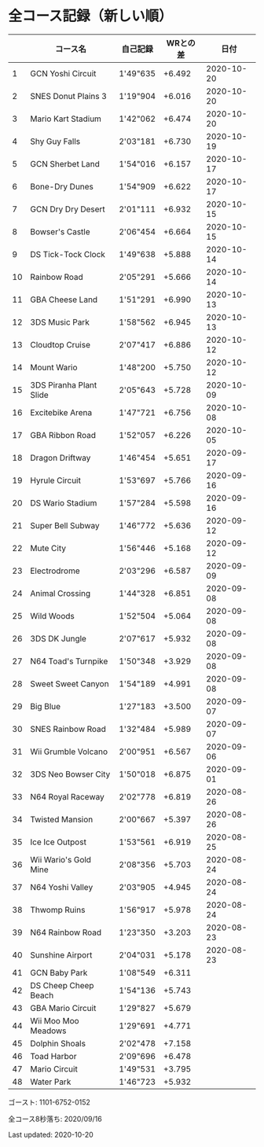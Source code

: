 # 全コース記録（新しい順）

||コース名|自己記録|WRとの差|日付
|--|--|--|--|--|
|1|GCN Yoshi Circuit|1'49"635|+6.492|2020-10-20|
|2|SNES Donut Plains 3|1'19"904|+6.016|2020-10-20|
|3|Mario Kart Stadium|1'42"062|+6.474|2020-10-20|
|4|Shy Guy Falls|2'03"181|+6.730|2020-10-19|
|5|GCN Sherbet Land|1'54"016|+6.157|2020-10-17|
|6|Bone-Dry Dunes|1'54"909|+6.622|2020-10-17|
|7|GCN Dry Dry Desert|2'01"111|+6.932|2020-10-15|
|8|Bowser's Castle|2'06"454|+6.664|2020-10-15|
|9|DS Tick-Tock Clock|1'49"638|+5.888|2020-10-14|
|10|Rainbow Road|2'05"291|+5.666|2020-10-14|
|11|GBA Cheese Land|1'51"291|+6.990|2020-10-13|
|12|3DS Music Park|1'58"562|+6.945|2020-10-13|
|13|Cloudtop Cruise|2'07"417|+6.886|2020-10-12|
|14|Mount Wario|1'48"200|+5.750|2020-10-12|
|15|3DS Piranha Plant Slide|2'05"643|+5.728|2020-10-09|
|16|Excitebike Arena|1'47"721|+6.756|2020-10-08|
|17|GBA Ribbon Road|1'52"057|+6.226|2020-10-05|
|18|Dragon Driftway|1'46"454|+5.651|2020-09-17|
|19|Hyrule Circuit|1'53"697|+5.766|2020-09-16|
|20|DS Wario Stadium|1'57"284|+5.598|2020-09-16|
|21|Super Bell Subway|1'46"772|+5.636|2020-09-12|
|22|Mute City|1'56"446|+5.168|2020-09-12|
|23|Electrodrome|2'03"296|+6.587|2020-09-09|
|24|Animal Crossing|1'44"328|+6.851|2020-09-08|
|25|Wild Woods|1'52"504|+5.064|2020-09-08|
|26|3DS DK Jungle|2'07"617|+5.932|2020-09-08|
|27|N64 Toad's Turnpike|1'50"348|+3.929|2020-09-08|
|28|Sweet Sweet Canyon|1'54"189|+4.991|2020-09-08|
|29|Big Blue|1'27"183|+3.500|2020-09-07|
|30|SNES Rainbow Road|1'32"484|+5.989|2020-09-07|
|31|Wii Grumble Volcano|2'00"951|+6.567|2020-09-06|
|32|3DS Neo Bowser City|1'50"018|+6.875|2020-09-01|
|33|N64 Royal Raceway|2'02"778|+6.819|2020-08-26|
|34|Twisted Mansion|2'00"667|+5.397|2020-08-26|
|35|Ice Ice Outpost|1'53"561|+6.919|2020-08-25|
|36|Wii Wario's Gold Mine|2'08"356|+5.703|2020-08-24|
|37|N64 Yoshi Valley|2'03"905|+4.945|2020-08-24|
|38|Thwomp Ruins|1'56"917|+5.978|2020-08-24|
|39|N64 Rainbow Road|1'23"350|+3.203|2020-08-23|
|40|Sunshine Airport|2'04"031|+5.178|2020-08-23|
|41|GCN Baby Park|1'08"549|+6.311||
|42|DS Cheep Cheep Beach|1'54"136|+5.743||
|43|GBA Mario Circuit|1'29"827|+5.679||
|44|Wii Moo Moo Meadows|1'29"691|+4.771||
|45|Dolphin Shoals|2'02"478|+7.158||
|46|Toad Harbor|2'09"696|+6.478||
|47|Mario Circuit|1'49"531|+3.795||
|48|Water Park|1'46"723|+5.932||

ゴースト: 1101-6752-0152

全コース8秒落ち: 2020/09/16

Last updated: 2020-10-20
